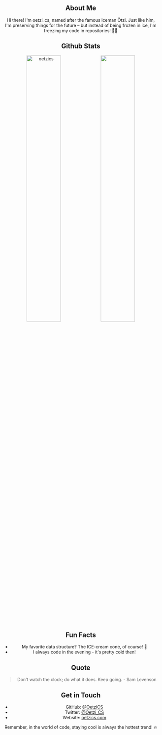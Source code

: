 <center>

## About Me
Hi there! I'm oetzi_cs, named after the famous Iceman Ötzi. Just like him, I'm preserving things for the future – but instead of being frozen in ice, I'm freezing my code in repositories! 👨‍💻

## Github Stats
<div align='center'>
<img align="center" src="https://github-readme-streak-stats.herokuapp.com/?user=OetziCS&theme=discord-old-blurple&" alt="oetzics" style='width:47%'/>
<img align="center" src="https://github-readme-stats.vercel.app/api/top-langs/?username=OetziCS&layout=compact&custom_title=Oetzi_CS%20Top%20Languages&border_radius=2&&theme=dark&border_color=2f353c&title_color=c9d1d9&text_color=8b949e&icon_color=58a6ff&card_width=395" style='width:47%'/>
</div>

## Fun Facts

* My favorite data structure? The ICE-cream cone, of course! 🍦
* I always code in the evening - it's pretty cold then!

## Quote

> Don't watch the clock; do what it does. Keep going. - Sam Levenson

## Get in Touch

* GitHub: [@OetziCS](https://github.com/OetziCS)
* Twitter: [@Oetzi_CS](https://x.com/Oetzi_CS)
* Website: [oetzics.com](https://oetzics.com/)

Remember, in the world of code, staying cool is always the hottest trend! 🔥
</center>

